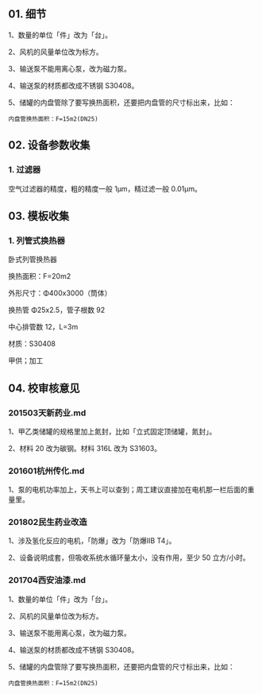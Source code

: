 ## 01. 细节

1、数量的单位「件」改为「台」。

2、风机的风量单位改为标方。

3、输送泵不能用离心泵，改为磁力泵。

4、输送泵的材质都改成不锈钢 S30408。

5、储罐的内盘管除了要写换热面积，还要把内盘管的尺寸标出来，比如：

	内盘管换热面积：F=15m2(DN25)

## 02. 设备参数收集

### 1. 过滤器

空气过滤器的精度，粗的精度一般 1μm，精过滤一般 0.01μm。



## 03. 模板收集

### 1. 列管式换热器

卧式列管换热器

换热面积：F=20m2

外形尺寸：Φ400x3000（筒体）

换热管 Φ25x2.5，管子根数 92

中心排管数 12，L=3m

材质：S30408

甲供；加工

## 04. 校审核意见

### 201503天新药业.md

1、甲乙类储罐的规格里加上氮封，比如「立式固定顶储罐，氮封」。

2、材料 20 改为碳钢。材料 316L 改为 S31603。

### 201601杭州传化.md

1、泵的电机功率加上，天书上可以查到；周工建议直接加在电机那一栏后面的重量里。

### 201802民生药业改造

1、涉及氢化反应的电机，「防爆」改为「防爆IIB T4」。

2、设备说明成套，但吸收系统水循环量太小，没有作用，至少 50 立方/小时。

### 201704西安油漆.md

1、数量的单位「件」改为「台」。

2、风机的风量单位改为标方。

3、输送泵不能用离心泵，改为磁力泵。

4、输送泵的材质都改成不锈钢 S30408。

5、储罐的内盘管除了要写换热面积，还要把内盘管的尺寸标出来，比如：

	内盘管换热面积：F=15m2(DN25)

